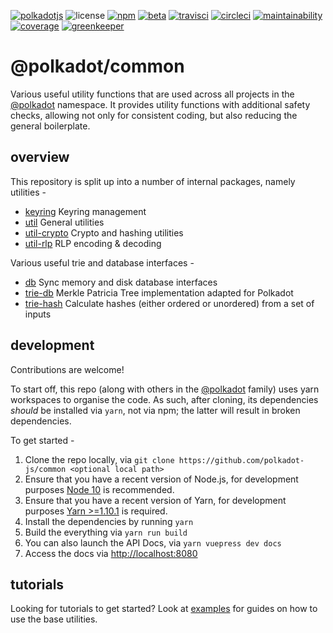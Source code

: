 [![polkadotjs](https://img.shields.io/badge/polkadot-js-orange?label=&logo=&style=for-the-badge)](https://polkadot.js.org)
![license](https://img.shields.io/badge/License-Apache%202.0-blue?label=&logo=apache&style=for-the-badge)
[![npm](https://img.shields.io/npm/v/@polkadot/util?label=&logo=npm&style=for-the-badge)](https://www.npmjs.com/package/@polkadot/util)
[![beta](https://img.shields.io/npm/v/@polkadot/util/beta?label=&logo=npm&style=for-the-badge)](https://www.npmjs.com/package/@polkadot/util)
[![travisci](https://img.shields.io/travis/com/polkadot-js/common?label=&logo=travis&style=for-the-badge)](https://travis-ci.com/polkadot-js/common)
[![circleci](https://img.shields.io/circleci/build/github/polkadot-js/common/master?label=&logo=circleci&style=for-the-badge)](https://circleci.com/gh/polkadot-js/common)
[![maintainability](https://img.shields.io/codeclimate/maintainability/polkadot-js/common?label=&logo=code-climate&style=for-the-badge)](https://codeclimate.com/github/polkadot-js/common)
[![coverage](https://img.shields.io/codeclimate/coverage/polkadot-js/common?label=&logo=code-climate&style=for-the-badge)](https://codeclimate.com/github/polkadot-js/common)
[![greenkeeper](https://img.shields.io/badge/greenkeeper-enabled-brightgreen?label=&logo=greenkeeper&style=for-the-badge)](https://greenkeeper.io/)

# @polkadot/common

Various useful utility functions that are used across all projects in the [@polkadot](https://polkadot.js.org) namespace. It provides utility functions with additional safety checks, allowing not only for consistent coding, but also reducing the general boilerplate.

## overview

This repository is split up into a number of internal packages, namely utilities -

- [keyring](packages/keyring/) Keyring management
- [util](packages/util/) General utilities
- [util-crypto](packages/util-crypto/) Crypto and hashing utilities
- [util-rlp](packages/util-rlp/) RLP encoding & decoding

Various useful trie and database interfaces -

- [db](packages/db/) Sync memory and disk database interfaces
- [trie-db](packages/trie-db/) Merkle Patricia Tree implementation adapted for Polkadot
- [trie-hash](packages/trie-hash/) Calculate hashes (either ordered or unordered) from a set of inputs

## development

Contributions are welcome!

To start off, this repo (along with others in the [@polkadot](https://github.com/polkadot-js/) family) uses yarn workspaces to organise the code. As such, after cloning, its dependencies _should_ be installed via `yarn`, not via npm; the latter will result in broken dependencies.

To get started -

1. Clone the repo locally, via `git clone https://github.com/polkadot-js/common <optional local path>`
2. Ensure that you have a recent version of Node.js, for development purposes [Node 10](https://nodejs.org/en/) is recommended.
3. Ensure that you have a recent version of Yarn, for development purposes [Yarn >=1.10.1](https://yarnpkg.com/docs/install) is required.
4. Install the dependencies by running `yarn`
5. Build the everything via `yarn run build`
6. You can also launch the API Docs, via `yarn vuepress dev docs`
7. Access the docs via [http://localhost:8080](http://localhost:8080)

## tutorials

Looking for tutorials to get started? Look at [examples](https://polkadot.js.org/api/examples/keyring/) for guides on how to use the base utilities.
